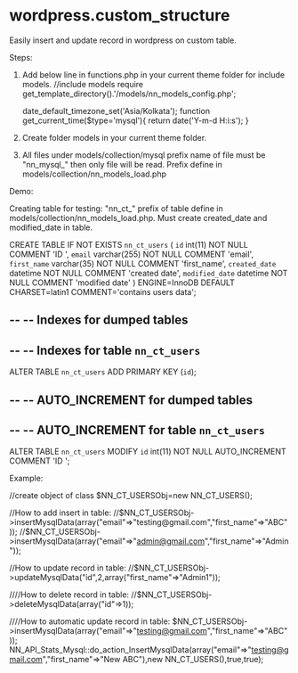 # wordpress.custom_structure
Easily insert and update record in wordpress on custom table.


Steps:

1) Add below line in functions.php in your current theme folder for include models.
    //include models
    require get_template_directory().'/models/nn_models_config.php';
    
    date_default_timezone_set('Asia/Kolkata');
    function get_current_time($type='mysql'){
        return date('Y-m-d H:i:s');
    }
    
    
2) Create folder models in your current theme folder.

3) All files under models/collection/mysql prefix name of file must be "nn_mysql_" then only file will be read. Prefix define in models/collection/nn_models_load.php


Demo:

Creating table for testing: "nn_ct_" prefix of table define in models/collection/nn_models_load.php. Must create created_date and modified_date in table.

CREATE TABLE IF NOT EXISTS `nn_ct_users` (
  `id` int(11) NOT NULL COMMENT 'ID ',
  `email` varchar(255) NOT NULL COMMENT 'email',
  `first_name` varchar(35) NOT NULL COMMENT 'first_name',
  `created_date` datetime NOT NULL COMMENT 'created date',
  `modified_date` datetime NOT NULL COMMENT 'modified date'
) ENGINE=InnoDB DEFAULT CHARSET=latin1 COMMENT='contains users data';

--
-- Indexes for dumped tables
--

--
-- Indexes for table `nn_ct_users`
--
ALTER TABLE `nn_ct_users`
  ADD PRIMARY KEY (`id`);

--
-- AUTO_INCREMENT for dumped tables
--

--
-- AUTO_INCREMENT for table `nn_ct_users`
--
ALTER TABLE `nn_ct_users`
  MODIFY `id` int(11) NOT NULL AUTO_INCREMENT COMMENT 'ID ';


Example:

//create object of class
$NN_CT_USERSObj=new NN_CT_USERS();

//How to add insert in table:
//$NN_CT_USERSObj->insertMysqlData(array("email"=>"testing@gmail.com","first_name"=>"ABC"));
//$NN_CT_USERSObj->insertMysqlData(array("email"=>"admin@gmail.com","first_name"=>"Admin"));

//How to update record in table:
//$NN_CT_USERSObj->updateMysqlData("id",2,array("first_name"=>"Admin1"));

////How to delete record in table:
//$NN_CT_USERSObj->deleteMysqlData(array("id"=>1));

////How to automatic update record in table:
$NN_CT_USERSObj->insertMysqlData(array("email"=>"testing@gmail.com","first_name"=>"ABC"));
NN_API_Stats_Mysql::do_action_InsertMysqlData(array("email"=>"testing@gmail.com","first_name"=>"New ABC"),new NN_CT_USERS(),true,true);
